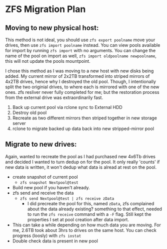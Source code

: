 # ZFS Migration Plan

## Moving to new physical host: 

This method is not ideal, you should use `zfs export poolname` move your drives, then use `zfs import poolname` instead. You can view pools available for import by running `zfs import` with no arguments. You can change the name of the pool on import as well, `zfs import oldpoolname newpoolname`, this will not update the pools mountpoint. 

I chose this method as I was moving to a new host with new disks being added. My current mirror of 2x2TB transformed into striped mirrors of 4x2TB drives, hence why I destroyed the old pool. Though, I intentionally split the two originial drives, to where each is mirrored with one of the new ones. zfs resliver never fully completed for me; but the restoration process from the external drive was extraordinarily fast. 

1. Back up current pool via rclone sync to External HDD
2. Destroy old pool
3. Recreate as two different mirrors then striped together in new storage server
4. rclone to migrate backed up data back into new stripped-mirror pool 

## Migrate to new drives: 
Again, wanted to recreate the pool as I had purchased new 4x6Tb drives and decided I wanted to turn dedup on for the pool. It only really 'counts' if new data is written, it won't dedup what data is alread at rest on the pool. 

* create snapshot of current pool
  * `zfs snapshot Nextpool@test`
* Build new pool if you haven't already. 
* zfs send and receive the data
  * `zfs send Nextpool@test | zfs receive zData`
    * I did precreate the pool for this, named `zData`, zfs complained about the data already existing? something to that effect, needed to run the `zfs receive` command with a `-F` flag. Still kept the properties I set at pool creation after data import. 
* This can take a while depending on how much data you are moving. For me, 2.6TB took about 3hrs to drives on the same host. You can check progress (loosly) with `zfs iostat`
* Double check data is present in new pool